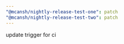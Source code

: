 ```yaml
---
"@mcansh/nightly-release-test-one": patch
"@mcansh/nightly-release-test-two": patch
---
```


update trigger for ci
